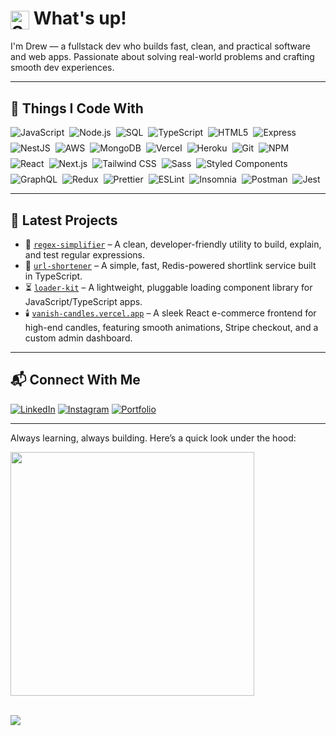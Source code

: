 <h1><img src="https://media.giphy.com/media/hvRJCLFzcasrR4ia7z/giphy.gif" alt="Sparkle welcome gif" width="30" style="vertical-align: middle;" /> What's up!</h1>

<p>I'm Drew — a fullstack dev who builds fast, clean, and practical software and web apps. Passionate about solving real-world problems and crafting smooth dev experiences.</p>

---

<h2>🧰 Things I Code With</h2>

<div style="display: flex; flex-wrap: wrap; gap: 8px; align-items: center;">
  <!-- Language & Core -->
  <img src="https://img.shields.io/badge/JavaScript-F7DF1E?style=flat&logo=javascript&logoColor=black" alt="JavaScript" />
  <img src="https://img.shields.io/badge/Node.js-339933?style=flat&logo=node.js&logoColor=white" alt="Node.js" />
  <img src="https://img.shields.io/badge/SQL-4479A1?style=flat&logo=postgresql&logoColor=white" alt="SQL" />
  <img src="https://img.shields.io/badge/TypeScript-3178C6?style=flat&logo=typescript&logoColor=white" alt="TypeScript" />
  <img src="https://img.shields.io/badge/HTML5-E34F26?style=flat&logo=html5&logoColor=white" alt="HTML5" />

  <!-- Backend & DevOps -->
  <img src="https://img.shields.io/badge/Express-000000?style=flat&logo=express&logoColor=white" alt="Express" />
  <img src="https://img.shields.io/badge/NestJS-E0234E?style=flat&logo=nestjs&logoColor=white" alt="NestJS" />
  <img src="https://img.shields.io/badge/AWS-4B32C3?style=flat&logo=amazon-aws&logoColor=white" alt="AWS" />
  <img src="https://img.shields.io/badge/MongoDB-47A248?style=flat&logo=mongodb&logoColor=white" alt="MongoDB" />
  <img src="https://img.shields.io/badge/Vercel-000000?style=flat&logo=vercel&logoColor=white" alt="Vercel" />
  <img src="https://img.shields.io/badge/Heroku-430098?style=flat&logo=heroku&logoColor=white" alt="Heroku" />
  <img src="https://img.shields.io/badge/Git-F05032?style=flat&logo=git&logoColor=white" alt="Git" />
  <img src="https://img.shields.io/badge/NPM-CB3837?style=flat&logo=npm&logoColor=white" alt="NPM" />

  <!-- Frontend -->
  <img src="https://img.shields.io/badge/React-61DAFB?style=flat&logo=react&logoColor=black" alt="React" />
  <img src="https://img.shields.io/badge/Next.js-000000?style=flat&logo=next.js&logoColor=white" alt="Next.js" />
  <img src="https://img.shields.io/badge/Tailwind_CSS-38B2AC?style=flat&logo=tailwind-css&logoColor=white" alt="Tailwind CSS" />
  <img src="https://img.shields.io/badge/Sass-CC6699?style=flat&logo=sass&logoColor=white" alt="Sass" />
  <img src="https://img.shields.io/badge/Styled_Components-DB7093?style=flat&logo=styled-components&logoColor=white" alt="Styled Components" />
  <img src="https://img.shields.io/badge/GraphQL-E10098?style=flat&logo=graphql&logoColor=white" alt="GraphQL" />
  <img src="https://img.shields.io/badge/Redux-764ABC?style=flat&logo=redux&logoColor=white" alt="Redux" />

  <!-- Tools -->
  <img src="https://img.shields.io/badge/Prettier-F7B93E?style=flat&logo=prettier&logoColor=black" alt="Prettier" />
  <img src="https://img.shields.io/badge/ESLint-4B32C3?style=flat&logo=eslint&logoColor=white" alt="ESLint" />
  <img src="https://img.shields.io/badge/Insomnia-4000BF?style=flat&logo=insomnia&logoColor=white" alt="Insomnia" />
  <img src="https://img.shields.io/badge/Postman-FF6C37?style=flat&logo=postman&logoColor=white" alt="Postman" />
  <img src="https://img.shields.io/badge/Jest-C21325?style=flat&logo=jest&logoColor=white" alt="Jest" />
</div>

---

<h2>🚀 Latest Projects</h2>

- 🧠 [`regex-simplifier`](https://www.npmjs.com/package/@the-node-forge/regex-simplifier) – A clean, developer-friendly utility to build, explain, and test regular expressions.
- 🔗 [`url-shortener`](https://www.npmjs.com/package/@the-node-forge/url-shortener) – A simple, fast, Redis-powered shortlink service built in TypeScript.
- ⏳ [`loader-kit`](https://www.npmjs.com/package/@the-node-forge/loader-kit) – A lightweight, pluggable loading component library for JavaScript/TypeScript apps.
- 🕯️ [`vanish-candles.vercel.app`](https://vanish-candles.vercel.app) – A sleek React e-commerce frontend for high-end candles, featuring smooth animations, Stripe checkout, and a custom admin dashboard.

---

<h2>📬 Connect With Me</h2>

[![LinkedIn](https://img.shields.io/badge/LinkedIn-0A66C2?style=flat&logo=linkedin&logoColor=white)](https://www.linkedin.com/in/andrewgomez1992)
[![Instagram](https://img.shields.io/badge/Instagram-E4405F?style=flat&logo=instagram&logoColor=white)](https://instagram.com/_drewgomez_)
[![Portfolio](https://img.shields.io/badge/Portfolio-000000?style=flat&logo=vercel&logoColor=white)](https://react-portfolio-tau-orcin.vercel.app/)

---

<p>Always learning, always building. Here’s a quick look under the hood:</p>

<div>
  <img width="390" src="https://github-readme-stats.vercel.app/api/top-langs/?username=andrewgomez1992&layout=compact&theme=tokyonight&hide_border=true" />
</div>

<br/>

<p>
  <img src="https://capsule-render.vercel.app/api?type=waving&color=5D3FD3&height=100&section=footer"/>
</p>
